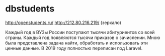 # dbstudents

http://openstudents.ru/
http://212.80.216.219/ (зеркало)

Каждый год в ВУЗы России поступают тысячи абитуриентов со всей страны. Каждый год появляются тысячи приказов о зачислении. Мною была представлена задача найти, обработать и использовать эти ценные данные. В 2019 году полностью переписан под Laravel.
